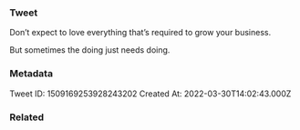 ### Tweet
Don’t expect to love everything that’s required to grow your business.

But sometimes the doing just needs doing.

### Metadata
Tweet ID: 1509169253928243202
Created At: 2022-03-30T14:02:43.000Z

### Related

